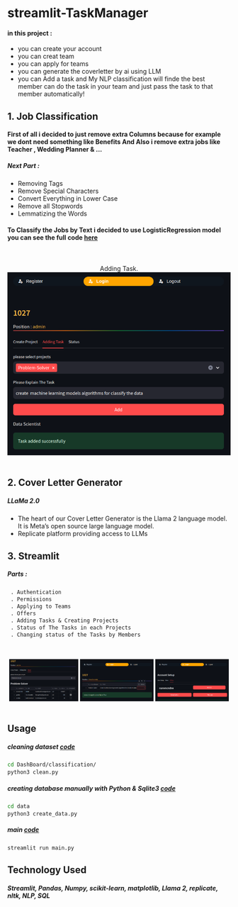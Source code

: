 # streamlit-TaskManager
#### in this project :

 - you can create your account
 - you can creat team
 - you can apply for teams
 - you can generate the coverletter by ai using LLM
 - you can Add a task and My NLP classification will finde the best member can do the task in your team and just pass the task to that member automatically!


## 1. Job Classification
#### First of all i decided to just remove extra **Columns** because for example we dont need something like **Benefits** And Also i remove extra jobs like **Teacher** , **Wedding Planner** & ...

##### Next Part : 

 - Removing Tags
 - Remove Special Characters
 - Convert Everything in Lower Case
 - Remove all Stopwords
 - Lemmatizing the Words

#### To Classify the Jobs by Text i decided to use LogisticRegression model **you can see the full code [here](./DashBoard/Model.py)**


<p align="center" width="100%">
  <br>
  <br>
  Adding Task.<br>
 <img src="image/model.png">
 <br>
 <br>
</p>

## 2. Cover Letter Generator

##### LLaMa 2.0
- The heart of our Cover Letter Generator is the Llama 2 language model. It is Meta’s open source large language model.
- Replicate platform providing access to LLMs

## 3. Streamlit

##### Parts :
``` 
 . Authentication
 . Permissions
 . Applying to Teams
 . Offers
 . Adding Tasks & Creating Projects
 . Status of The Tasks in each Projects
 . Changing status of the Tasks by Members
```

<p align="center" width="100%">
 <br>
 <br>
 <img width="31%" src="image/status.png">
 <img width="33%" src="image/Tasks.png">
 <img width="33%" src="image/Offers.png">
 <br>
 <br>
</p>

## Usage

##### cleaning dataset **[code](./DashBoard/classification/clean.py)** 
```zsh
cd DashBoard/classification/
python3 clean.py
```

##### creating database manually with **Python & Sqlite3 [code](./data/create_data.py)** 
```zsh
cd data
python3 create_data.py
```

##### main **[code](./main.py)**
```zsh
streamlit run main.py
```

## Technology Used
##### **Streamlit, Pandas, Numpy, scikit-learn, matplotlib, Llama 2, replicate, nltk, NLP, SQL**